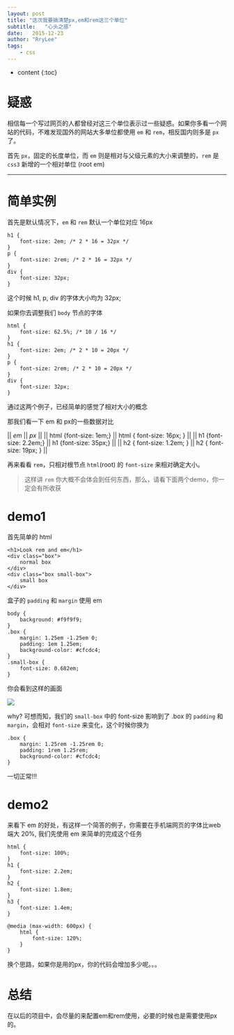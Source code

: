 ```yaml
---
layout: post
title: "这次我要搞清楚px,em和rem这三个单位"
subtitle:   "心头之惑"
date:   2015-12-23
author: "RryLee"
tags:
    - css
---
```


* content
{:toc}

# 疑惑

相信每一个写过网页的人都曾经对这三个单位表示过一些疑惑。如果你多看一个网站的代码，不难发现国外的网站大多单位都使用 `em` 和 `rem`，相反国内则多是 `px` 了。

首先 `px`，固定的长度单位，而 `em` 则是相对与父级元素的大小来调整的，`rem` 是 `css3` 新增的一个相对单位 (root em)

---

# 简单实例

首先是默认情况下，`em` 和 `rem` 默认一个单位对应 16px

    h1 {
        font-size: 2em; /* 2 * 16 = 32px */
    }
    p {
        font-size: 2rem; /* 2 * 16 = 32px */
    }
    div {
        font-size: 32px;
    }

这个时候 h1, p, div 的字体大小均为 32px;

如果你去调整我们 `body` 节点的字体

    html {
        font-size: 62.5%; /* 10 / 16 */
    }
    h1 {
        font-size: 2em; /* 2 * 10 = 20px */
    }
    p {
        font-size: 2rem; /* 2 * 10 = 20px */
    }
    div {
        font-size: 32px;
    }

通过这两个例子，已经简单的感觉了相对大小的概念

那我们看一下 em 和 px的一些数据对比

|| *em* || *px* ||
|| html {font-size: 1em;} || html { font-size: 16px; } ||
|| h1 {font-size: 2.2em;} || h1 {font-size: 35px;} ||
|| h2 { font-size: 1.2em; } || h2 { font-size: 19px; } ||

再来看看 `rem`，只相对根节点 `html`(root) 的 `font-size` 来相对确定大小。

> 这样讲 `rem` 你大概不会体会到任何东西，那么，请看下面两个demo，你一定会有所收获

# demo1

首先简单的 html

    <h1>Look rem and em</h1>
    <div class="box">
        normal box
    </div>
    <div class="box small-box">
        small box
    </div>

盒子的 `padding` 和 `margin` 使用 em

    body {
        background: #f9f9f9;
    }
    .box {
        margin: 1.25em -1.25em 0;
        padding: 1em 1.25em;
        background-color: #cfcdc4;
    }
    .small-box {
        font-size: 0.682em;
    }

你会看到这样的画面

<img class="shadow" src="http://ww1.sinaimg.cn/mw690/baa3278fgw1ez9wz3jlckj20o20583yl.jpg">

why? 可想而知，我们的 `small-box` 中的 font-size 影响到了 .box 的 `padding` 和 `margin`，会相对 `font-size` 来变化，这个时候你换为

    .box {
        margin: 1.25rem -1.25rem 0;
        padding: 1rem 1.25rem;
        background-color: #cfcdc4;
    }

一切正常!!!

# demo2

来看下 em 的好处，有这样一个简答的例子，你需要在手机端网页的字体比web端大 20%, 我们先使用 em 来简单的完成这个任务

    html {
        font-size: 100%;
    }
    h1 {
        font-size: 2.2em;
    }
    h2 {
        font-size: 1.8em;
    }
    h3 {
        font-size: 1.4em;
    }

    @media (max-width: 600px) {
        html {
            font-size: 120%;
        }
    }

换个思路，如果你是用的px，你的代码会增加多少呢。。。

# 总结

在以后的项目中，会尽量的来配置em和rem使用，必要的时候也是需要使用px的。
